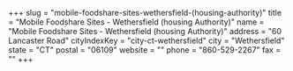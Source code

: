+++
slug = "mobile-foodshare-sites-wethersfield-(housing-authority)"
title = "Mobile Foodshare Sites - Wethersfield (housing Authority)"
name = "Mobile Foodshare Sites - Wethersfield (housing Authority)"
address = "60 Lancaster Road"
cityIndexKey = "city-ct-wethersfield"
city = "Wethersfield"
state = "CT"
postal = "06109"
website = ""
phone = "860-529-2267"
fax = ""
+++
